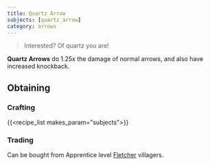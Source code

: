 ```yaml
---
title: Quartz Arrow
subjects: [quartz_arrow]
category: arrows
---
```

> Interested? Of quartz you are!

**Quartz Arrows** do 1.25x the damage of normal arrows, and also have increased knockback.

Obtaining
---------

### Crafting

{{<recipe_list makes_param="subjects">}}

### Trading
Can be bought from Apprentice level [Fletcher](https://minecraft.fandom.com/wiki/Trading#Fletcher) villagers.